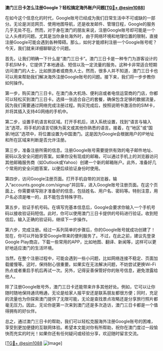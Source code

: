 **澳门三日卡怎么注册Google？轻松搞定海外账户问题[[TG💪+ @esim1088](https://t.me/s/esim1088)]**

在如今这个信息化的时代，Google账号已经成为我们日常生活中不可或缺的一部分。无论是浏览网页、使用地图导航，还是收发邮件、管理日程，Google的服务几乎无处不在。然而，对于身在澳门的朋友来说，注册Google账号却可能是一个让人头疼的问题。尤其是当你身处海外时，由于网络环境和地理位置的限制，直接注册Google可能会遇到各种障碍。那么，如何才能顺利注册一个Google账号呢？今天，我们就来详细聊聊这个问题。

首先，让我们明确一下什么是“澳门三日卡”。澳门三日卡是一种专门为游客设计的手机SIM卡，它提供了本地通话、短信以及一定流量的服务。这种卡非常适合短期访问澳门的人士，比如旅游者或商务人士。然而，很多人并不知道，澳门三日卡也可以用来帮助我们解决海外注册Google账号的问题。接下来，我们将一步步教你如何操作。

第一步，购买澳门三日卡。在澳门各大机场、便利店或者电信运营商的门店，你都可以轻松买到澳门三日卡。选择一张适合自己的套餐，确保包含足够的数据流量，因为我们需要通过网络完成注册过程。购买完成后，按照说明书激活你的SIM卡，并将其插入支持4G网络的手机中。

第二步，设置手机语言和区域。打开手机后，进入系统设置，找到“语言与输入法”选项，将手机的语言切换为英文或其他你熟悉的语言。接着，在“地区”或“国家/地区”选项中，将位置设置为中国澳门。这是因为Google会根据用户的IP地址和所在区域来判断是否允许注册。

第三步，准备注册所需的信息。注册Google账号需要提供有效的电子邮件地址、密码以及安全问题的答案。如果你没有现成的邮箱，可以通过手机上的浏览器访问其他邮箱服务商（如Outlook或Yahoo）创建一个新的邮箱账户。此外，准备好几个常用的安全问题答案，以便后续验证身份时使用。

第四步，访问Google注册页面。打开手机自带的浏览器，输入“accounts.google.com/signup”并回车，进入Google账号注册页面。在这个页面上，你需要填写刚才准备好的信息，包括姓名、用户名、密码等。特别注意，用户名必须是唯一的，且不能包含特殊字符。

第五步，验证手机号码。在填写完基本信息后，Google会要求你输入一个手机号码以接收验证码短信。此时，你可以使用澳门三日卡提供的号码进行验证。收到短信后，输入正确的验证码，继续下一步操作。

第六步，完成注册。经过一系列简单的步骤后，你的Google账号就成功创建了！现在，你可以开始享受Google带来的便利服务了。不过，在此之前，建议先登录Google Play商店，下载一些常用的APP，比如地图、翻译、新闻等，这样可以更好地适应澳门的生活环境。

当然，在整个注册过程中，可能会遇到一些小问题，比如网络连接不稳定、页面加载缓慢等。这时，保持耐心很重要。如果实在无法解决问题，不妨尝试更换Wi-Fi热点或者重启手机后再试一次。另外，记得妥善保管好你的账号信息，避免泄露给他人。

除了注册Google账号外，澳门三日卡还能带来许多其他好处。例如，它可以让你随时随地保持通讯畅通，无论是给家人报平安还是联系朋友都很方便；同时，充足的流量也为你探索澳门提供了无限可能，无论是查找景点攻略还是分享旅行照片都毫无压力。因此，无论你是第一次来到澳门还是多次造访，澳门三日卡都是一个值得拥有的好伙伴。

总之，通过澳门三日卡的帮助，我们可以轻松克服海外注册Google账号的困难，享受到更加便捷的互联网体验。希望本文能对你有所帮助，祝你在澳门度过一段愉快而充实的时光！如果你还有任何疑问或经验分享，欢迎随时留言交流。

[[TG💪+ @esim1088](https://t.me/s/esim1088) ![Image](https://i.postimg.cc/4NQfJmqS/Snipaste-2025-05-13-00-14-12.png)]